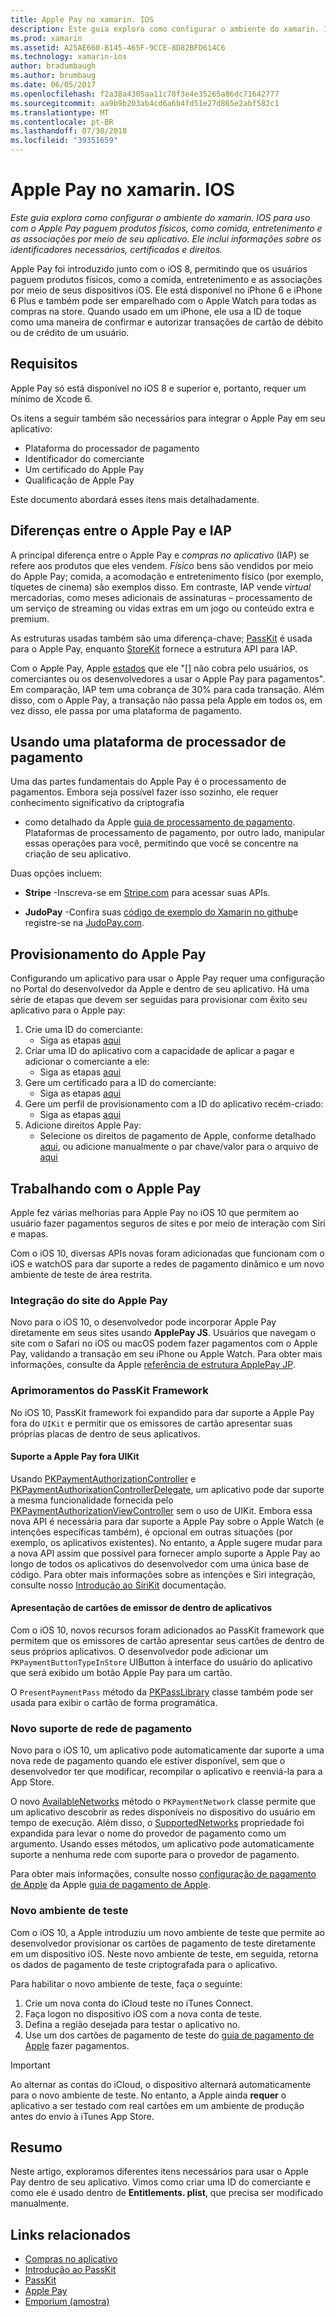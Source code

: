 ```yaml
---
title: Apple Pay no xamarin. IOS
description: Este guia explora como configurar o ambiente do xamarin. IOS para uso com o Apple Pay paguem produtos físicos, como comida, entretenimento e as associações por meio de seu aplicativo. Ele inclui informações sobre os identificadores necessários, certificados e direitos.
ms.prod: xamarin
ms.assetid: A25AE660-B145-465F-9CCE-8D82BFD614C6
ms.technology: xamarin-ios
author: bradumbaugh
ms.author: brumbaug
ms.date: 06/05/2017
ms.openlocfilehash: f2a38a4305aa11c78f3e4e35265a86dc71642777
ms.sourcegitcommit: aa9b9b203ab4cd6a6b4fd51e27d865e2abf582c1
ms.translationtype: MT
ms.contentlocale: pt-BR
ms.lasthandoff: 07/30/2018
ms.locfileid: "39351659"
---
```

# <a name="apple-pay-in-xamarinios"></a>Apple Pay no xamarin. IOS

_Este guia explora como configurar o ambiente do xamarin. IOS para uso com o Apple Pay paguem produtos físicos, como comida, entretenimento e as associações por meio de seu aplicativo. Ele inclui informações sobre os identificadores necessários, certificados e direitos._

Apple Pay foi introduzido junto com o iOS 8, permitindo que os usuários paguem produtos físicos, como a comida, entretenimento e as associações por meio de seus dispositivos iOS. Ele está disponível no iPhone 6 e iPhone 6 Plus e também pode ser emparelhado com o Apple Watch para todas as compras na store. Quando usado em um iPhone, ele usa a ID de toque como uma maneira de confirmar e autorizar transações de cartão de débito ou de crédito de um usuário.

## <a name="requirements"></a>Requisitos

Apple Pay só está disponível no iOS 8 e superior e, portanto, requer um mínimo de Xcode 6.

Os itens a seguir também são necessários para integrar o Apple Pay em seu aplicativo:

 - Plataforma do processador de pagamento
 - Identificador do comerciante
 - Um certificado do Apple Pay
 - Qualificação de Apple Pay

Este documento abordará esses itens mais detalhadamente.

## <a name="differences-between-apple-pay-and-iap"></a>Diferenças entre o Apple Pay e IAP

A principal diferença entre o Apple Pay e *compras no aplicativo* (IAP) se refere aos produtos que eles vendem. *Físico* bens são vendidos por meio do Apple Pay; comida, a acomodação e entretenimento físico (por exemplo, tíquetes de cinema) são exemplos disso. Em contraste, IAP vende *virtual* mercadorias, como meses adicionais de assinaturas – processamento de um serviço de streaming ou vidas extras em um jogo ou conteúdo extra e premium.

As estruturas usadas também são uma diferença-chave; [PassKit](https://developer.apple.com/library/ios/documentation/PassKit/Reference/PKPaymentAuthorizationViewController_Ref/) é usada para o Apple Pay, enquanto [StoreKit](https://developer.apple.com/library/ios/documentation/PassKit/Reference/PKPaymentAuthorizationViewController_Ref/) fornece a estrutura API para IAP.

Com o Apple Pay, Apple [estados](https://developer.apple.com/apple-pay/Getting-Started-with-Apple-Pay.pdf) que ele "[] não cobra pelo usuários, os comerciantes ou os desenvolvedores a usar o Apple Pay para pagamentos". Em comparação, IAP tem uma cobrança de 30% para cada transação. Além disso, com o Apple Pay, a transação não passa pela Apple em todos os, em vez disso, ele passa por uma plataforma de pagamento.

## <a name="using-a-payment-processor-platform"></a>Usando uma plataforma de processador de pagamento

Uma das partes fundamentais do Apple Pay é o processamento de pagamentos. Embora seja possível fazer isso sozinho, ele requer conhecimento significativo da criptografia
- como detalhado da Apple [guia de processamento de pagamento](https://developer.apple.com/library/ios/ApplePay_Guide/ProcessPayment.html).
Plataformas de processamento de pagamento, por outro lado, manipular essas operações para você, permitindo que você se concentre na criação de seu aplicativo.

Duas opções incluem:

- **Stripe** -Inscreva-se em [Stripe.com](https://stripe.com/) para acessar suas APIs.

- **JudoPay** -Confira suas [código de exemplo do Xamarin no github](https://github.com/Judopay/Xamarin-Sample-App)e registre-se na [JudoPay.com](https://www.judopay.com/).

## <a name="provisioning-for-apple-pay"></a>Provisionamento do Apple Pay

Configurando um aplicativo para usar o Apple Pay requer uma configuração no Portal do desenvolvedor da Apple e dentro de seu aplicativo. Há uma série de etapas que devem ser seguidas para provisionar com êxito seu aplicativo para o Apple pay:

1. Crie uma ID do comerciante:
    - Siga as etapas [aqui](~/ios/deploy-test/provisioning/capabilities/apple-pay-capabilities.md#merchantid)
2. Criar uma ID do aplicativo com a capacidade de aplicar a pagar e adicionar o comerciante a ele:
    - Siga as etapas [aqui](~/ios/deploy-test/provisioning/capabilities/apple-pay-capabilities.md#appid)
3. Gere um certificado para a ID do comerciante:
    - Siga as etapas [aqui](~/ios/deploy-test/provisioning/capabilities/apple-pay-capabilities.md#certificate)
4. Gere um perfil de provisionamento com a ID do aplicativo recém-criado:
    - Siga as etapas [aqui](~/ios/get-started/installation/device-provisioning/manual-provisioning.md#provisioning)
5. Adicione direitos Apple Pay:
    - Selecione os direitos de pagamento de Apple, conforme detalhado [aqui](~/ios/deploy-test/provisioning/entitlements.md), ou adicione manualmente o par chave/valor para o arquivo de [aqui](~/ios/deploy-test/provisioning/entitlements.md)

## <a name="working-with-apple-pay"></a>Trabalhando com o Apple Pay

Apple fez várias melhorias para Apple Pay no iOS 10 que permitem ao usuário fazer pagamentos seguros de sites e por meio de interação com Siri e mapas.

Com o iOS 10, diversas APIs novas foram adicionadas que funcionam com o iOS e watchOS para dar suporte a redes de pagamento dinâmico e um novo ambiente de teste de área restrita.

### <a name="apple-pay-website-integration"></a>Integração do site do Apple Pay

Novo para o iOS 10, o desenvolvedor pode incorporar Apple Pay diretamente em seus sites usando **ApplePay JS**. Usuários que navegam o site com o Safari no iOS ou macOS podem fazer pagamentos com o Apple Pay, validando a transação em seu iPhone ou Apple Watch. Para obter mais informações, consulte da Apple [referência de estrutura ApplePay JP](https://developer.apple.com/reference/applepayjs).

### <a name="passkit-framework-enhancements"></a>Aprimoramentos do PassKit Framework

No iOS 10, PassKit framework foi expandido para dar suporte a Apple Pay fora do `UIKit` e permitir que os emissores de cartão apresentar suas próprias placas de dentro de seus aplicativos.


#### <a name="supporting-apple-pay-outside-of-uikit"></a>Suporte a Apple Pay fora UIKit

Usando [PKPaymentAuthorizationController](https://developer.apple.com/reference/passkit/pkpaymentauthorizationcontroller) e [PKPaymentAuthorixationControllerDelegate](https://developer.apple.com/reference/passkit/pkpaymentauthorizationcontrollerdelegate), um aplicativo pode dar suporte a mesma funcionalidade fornecida pelo [ PKPaymentAuthorizationViewController](https://developer.apple.com/reference/passkit/pkpaymentauthorizationviewcontroller) sem o uso de UIKit. Embora essa nova API é necessária para dar suporte a Apple Pay sobre o Apple Watch (e intenções específicas também), é opcional em outras situações (por exemplo, os aplicativos existentes). No entanto, a Apple sugere mudar para a nova API assim que possível para fornecer amplo suporte a Apple Pay ao longo de todos os aplicativos do desenvolvedor com uma única base de código. Para obter mais informações sobre as intenções e Siri integração, consulte nosso [Introdução ao SiriKit](~/ios/platform/sirikit/index.md) documentação.

#### <a name="presenting-issuer-cards-from-within-apps"></a>Apresentação de cartões de emissor de dentro de aplicativos

Com o iOS 10, novos recursos foram adicionados ao PassKit framework que permitem que os emissores de cartão apresentar seus cartões de dentro de seus próprios aplicativos. O desenvolvedor pode adicionar um `PKPaymentButtonTypeInStore` UIButton à interface do usuário do aplicativo que será exibido um botão Apple Pay para um cartão.

O `PresentPaymentPass` método da [PKPassLibrary](https://developer.apple.com/reference/passkit/pkpasslibrary) classe também pode ser usada para exibir o cartão de forma programática.

### <a name="new-payment-network-support"></a>Novo suporte de rede de pagamento

Novo para o iOS 10, um aplicativo pode automaticamente dar suporte a uma nova rede de pagamento quando ele estiver disponível, sem que o desenvolvedor ter que modificar, recompilar o aplicativo e reenviá-la para a App Store.

O novo [AvailableNetworks](https://developer.apple.com/reference/passkit/pkpaymentrequest/1833288-availablenetworks) método o `PKPaymentNetwork` classe permite que um aplicativo descobrir as redes disponíveis no dispositivo do usuário em tempo de execução. Além disso, o [SupportedNetworks](https://developer.apple.com/reference/passkit/pkpaymentrequest/1619329-supportednetworks) propriedade foi expandida para levar o nome do provedor de pagamento como um argumento. Usando esses métodos, um aplicativo pode automaticamente suporte a nenhuma rede com suporte para o provedor de pagamento.

Para obter mais informações, consulte nosso [configuração de pagamento de Apple](~/ios/platform/apple-pay.md) da Apple [guia de pagamento de Apple](https://developer.apple.com/apple-pay/).

### <a name="new-testing-environment"></a>Novo ambiente de teste

Com o iOS 10, a Apple introduziu um novo ambiente de teste que permite ao desenvolvedor provisionar os cartões de pagamento de teste diretamente em um dispositivo iOS. Neste novo ambiente de teste, em seguida, retorna os dados de pagamento de teste criptografada para o aplicativo.

Para habilitar o novo ambiente de teste, faça o seguinte:

1. Crie um nova conta do iCloud teste no iTunes Connect.
2. Faça logon no dispositivo iOS com a nova conta de teste.
3. Defina a região desejada para testar o aplicativo no.
4. Use um dos cartões de pagamento de teste do [guia de pagamento de Apple](https://developer.apple.com/apple-pay/) fazer pagamentos.

> [!IMPORTANT]
> Ao alternar as contas do iCloud, o dispositivo alternará automaticamente para o novo ambiente de teste. No entanto, a Apple ainda **requer** o aplicativo a ser testado com real cartões em um ambiente de produção antes do envio à iTunes App Store.

## <a name="summary"></a>Resumo

Neste artigo, exploramos diferentes itens necessários para usar o Apple Pay dentro de seu aplicativo. Vimos como criar uma ID do comerciante e como ele é usado dentro de **Entitlements. plist**, que precisa ser modificado manualmente.

## <a name="related-links"></a>Links relacionados

- [Compras no aplicativo](~/ios/platform/in-app-purchasing/index.md)
- [Introdução ao PassKit](~/ios/platform/passkit.md)
- [PassKit](https://developer.apple.com/library/ios/documentation/PassKit/Reference/PKPaymentAuthorizationViewController_Ref/)
- [Apple Pay](https://developer.apple.com/apple-pay/)
- [Emporium (amostra)](https://developer.xamarin.com/samples/monotouch/ios9/Emporium/)
